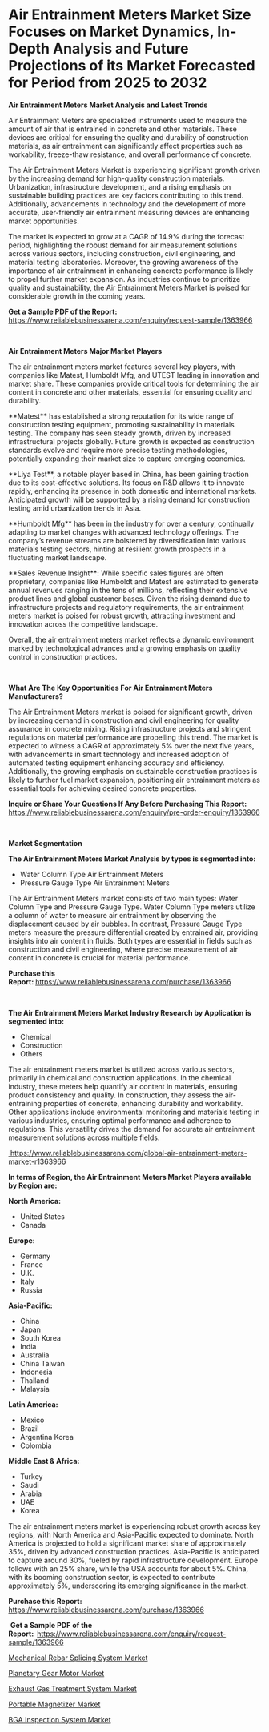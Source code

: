 <p><h1>Air Entrainment Meters Market Size Focuses on Market Dynamics, In-Depth Analysis and Future Projections of its Market Forecasted for Period from 2025 to 2032</h1></p><p><strong>Air Entrainment Meters Market Analysis and Latest Trends</strong></p>
<p><p>Air Entrainment Meters are specialized instruments used to measure the amount of air that is entrained in concrete and other materials. These devices are critical for ensuring the quality and durability of construction materials, as air entrainment can significantly affect properties such as workability, freeze-thaw resistance, and overall performance of concrete.</p><p>The Air Entrainment Meters Market is experiencing significant growth driven by the increasing demand for high-quality construction materials. Urbanization, infrastructure development, and a rising emphasis on sustainable building practices are key factors contributing to this trend. Additionally, advancements in technology and the development of more accurate, user-friendly air entrainment measuring devices are enhancing market opportunities.</p><p>The market is expected to grow at a CAGR of 14.9% during the forecast period, highlighting the robust demand for air measurement solutions across various sectors, including construction, civil engineering, and material testing laboratories. Moreover, the growing awareness of the importance of air entrainment in enhancing concrete performance is likely to propel further market expansion. As industries continue to prioritize quality and sustainability, the Air Entrainment Meters Market is poised for considerable growth in the coming years.</p></p>
<p><strong>Get a Sample PDF of the Report:&nbsp;</strong> <a href="https://www.reliablebusinessarena.com/enquiry/request-sample/1363966?utm_campaign=2039&utm_medium=2&utm_source=Github&utm_content=ia&utm_term=28022025&utm_id=air-entrainment-meters">https://www.reliablebusinessarena.com/enquiry/request-sample/1363966</a></p>
<p>&nbsp;</p>
<p><strong>Air Entrainment Meters Major Market Players</strong></p>
<p><p>The air entrainment meters market features several key players, with companies like Matest, Humboldt Mfg, and UTEST leading in innovation and market share. These companies provide critical tools for determining the air content in concrete and other materials, essential for ensuring quality and durability.</p><p>**Matest** has established a strong reputation for its wide range of construction testing equipment, promoting sustainability in materials testing. The company has seen steady growth, driven by increased infrastructural projects globally. Future growth is expected as construction standards evolve and require more precise testing methodologies, potentially expanding their market size to capture emerging economies.</p><p>**Liya Test**, a notable player based in China, has been gaining traction due to its cost-effective solutions. Its focus on R&D allows it to innovate rapidly, enhancing its presence in both domestic and international markets. Anticipated growth will be supported by a rising demand for construction testing amid urbanization trends in Asia.</p><p>**Humboldt Mfg** has been in the industry for over a century, continually adapting to market changes with advanced technology offerings. The company’s revenue streams are bolstered by diversification into various materials testing sectors, hinting at resilient growth prospects in a fluctuating market landscape.</p><p>**Sales Revenue Insight**: While specific sales figures are often proprietary, companies like Humboldt and Matest are estimated to generate annual revenues ranging in the tens of millions, reflecting their extensive product lines and global customer bases. Given the rising demand due to infrastructure projects and regulatory requirements, the air entrainment meters market is poised for robust growth, attracting investment and innovation across the competitive landscape. </p><p>Overall, the air entrainment meters market reflects a dynamic environment marked by technological advances and a growing emphasis on quality control in construction practices.</p></p>
<p>&nbsp;</p>
<p><strong>What Are The Key Opportunities For Air Entrainment Meters Manufacturers?</strong></p>
<p><p>The Air Entrainment Meters market is poised for significant growth, driven by increasing demand in construction and civil engineering for quality assurance in concrete mixing. Rising infrastructure projects and stringent regulations on material performance are propelling this trend. The market is expected to witness a CAGR of approximately 5% over the next five years, with advancements in smart technology and increased adoption of automated testing equipment enhancing accuracy and efficiency. Additionally, the growing emphasis on sustainable construction practices is likely to further fuel market expansion, positioning air entrainment meters as essential tools for achieving desired concrete properties.</p></p>
<p><strong>Inquire or Share Your Questions If Any Before Purchasing This Report:</strong> <a href="https://www.reliablebusinessarena.com/enquiry/pre-order-enquiry/1363966?utm_campaign=2039&utm_medium=2&utm_source=Github&utm_content=ia&utm_term=28022025&utm_id=air-entrainment-meters">https://www.reliablebusinessarena.com/enquiry/pre-order-enquiry/1363966</a></p>
<p>&nbsp;</p>
<p><strong>Market Segmentation</strong></p>
<p><strong>The Air Entrainment Meters Market Analysis by types is segmented into:</strong></p>
<p><ul><li>Water Column Type Air Entrainment Meters</li><li>Pressure Gauge Type Air Entrainment Meters</li></ul></p>
<p><p>The Air Entrainment Meters market consists of two main types: Water Column Type and Pressure Gauge Type. Water Column Type meters utilize a column of water to measure air entrainment by observing the displacement caused by air bubbles. In contrast, Pressure Gauge Type meters measure the pressure differential created by entrained air, providing insights into air content in fluids. Both types are essential in fields such as construction and civil engineering, where precise measurement of air content in concrete is crucial for material performance.</p></p>
<p><strong>Purchase this Report:&nbsp;</strong><a href="https://www.reliablebusinessarena.com/purchase/1363966?utm_campaign=2039&utm_medium=2&utm_source=Github&utm_content=ia&utm_term=28022025&utm_id=air-entrainment-meters">https://www.reliablebusinessarena.com/purchase/1363966</a></p>
<p>&nbsp;</p>
<p><strong>The Air Entrainment Meters Market Industry Research by Application is segmented into:</strong></p>
<p><ul><li>Chemical</li><li>Construction</li><li>Others</li></ul></p>
<p><p>The air entrainment meters market is utilized across various sectors, primarily in chemical and construction applications. In the chemical industry, these meters help quantify air content in materials, ensuring product consistency and quality. In construction, they assess the air-entraining properties of concrete, enhancing durability and workability. Other applications include environmental monitoring and materials testing in various industries, ensuring optimal performance and adherence to regulations. This versatility drives the demand for accurate air entrainment measurement solutions across multiple fields.</p></p>
<p><a href="https://www.reliablebusinessarena.com/global-air-entrainment-meters-market-r1363966?utm_campaign=2039&utm_medium=2&utm_source=Github&utm_content=ia&utm_term=28022025&utm_id=air-entrainment-meters">&nbsp;https://www.reliablebusinessarena.com/global-air-entrainment-meters-market-r1363966</a></p>
<p><strong>In terms of Region, the Air Entrainment Meters Market Players available by Region are:</strong></p>
<p>
    <p> <strong> North America: </strong>
        <ul>
            <li>United States</li>
            <li>Canada</li>
        </ul>
        </p> 
    <p> <strong> Europe: </strong>
        <ul>
            <li>Germany</li>
            <li>France</li>
            <li>U.K.</li>
            <li>Italy</li>
            <li>Russia</li>
        </ul>
        </p> 
    <p> <strong> Asia-Pacific: </strong>
        <ul>
            <li>China</li>
            <li>Japan</li>
            <li>South Korea</li>
            <li>India</li>
            <li>Australia</li>
            <li>China Taiwan</li>
            <li>Indonesia</li>
            <li>Thailand</li>
            <li>Malaysia</li>
        </ul>
        </p> 
    <p> <strong> Latin America: </strong>
        <ul>
            <li>Mexico</li>
            <li>Brazil</li>
            <li>Argentina Korea</li>
            <li>Colombia</li>
        </ul>
        </p> 
    <p> <strong> Middle East & Africa: </strong>
        <ul>
            <li>Turkey</li>
            <li>Saudi</li>
            <li>Arabia</li>
            <li>UAE</li>
            <li>Korea</li>
        </ul>
    </p>
    </p>
<p><p>The air entrainment meters market is experiencing robust growth across key regions, with North America and Asia-Pacific expected to dominate. North America is projected to hold a significant market share of approximately 35%, driven by advanced construction practices. Asia-Pacific is anticipated to capture around 30%, fueled by rapid infrastructure development. Europe follows with an 25% share, while the USA accounts for about 5%. China, with its booming construction sector, is expected to contribute approximately 5%, underscoring its emerging significance in the market.</p></p>
<p><strong>Purchase this Report: </strong><a href="https://www.reliablebusinessarena.com/purchase/1363966?utm_campaign=2039&utm_medium=2&utm_source=Github&utm_content=ia&utm_term=28022025&utm_id=air-entrainment-meters">https://www.reliablebusinessarena.com/purchase/1363966</a></p>
<p>&nbsp;<strong>Get a Sample PDF of the Report:&nbsp;&nbsp;</strong><a href="https://www.reliablebusinessarena.com/enquiry/request-sample/1363966?utm_campaign=2039&utm_medium=2&utm_source=Github&utm_content=ia&utm_term=28022025&utm_id=air-entrainment-meters">https://www.reliablebusinessarena.com/enquiry/request-sample/1363966</a></p>
<p><strong></strong></p>
<p><p><a href="https://github.com/gakpasulgun/Market-Research-Report-List-1/blob/main/mechanical-rebar-splicing-system-market.md?utm_campaign=2039&utm_medium=2&utm_source=Github&utm_content=ia&utm_term=28022025&utm_id=air-entrainment-meters">Mechanical Rebar Splicing System Market</a></p><p><a href="https://github.com/PeterParrish5/Market-Research-Report-List-7/blob/main/planetary-gear-motor-market.md?utm_campaign=2039&utm_medium=2&utm_source=Github&utm_content=ia&utm_term=28022025&utm_id=air-entrainment-meters">Planetary Gear Motor Market</a></p><p><a href="https://github.com/betargaddevv/Market-Research-Report-List-1/blob/main/exhaust-gas-treatment-system-market.md?utm_campaign=2039&utm_medium=2&utm_source=Github&utm_content=ia&utm_term=28022025&utm_id=air-entrainment-meters">Exhaust Gas Treatment System Market</a></p><p><a href="https://github.com/snelldimkeod/Market-Research-Report-List-1/blob/main/portable-magnetizer-market.md?utm_campaign=2039&utm_medium=2&utm_source=Github&utm_content=ia&utm_term=28022025&utm_id=air-entrainment-meters">Portable Magnetizer Market</a></p><p><a href="https://github.com/shpirttangim48/Market-Research-Report-List-1/blob/main/bga-inspection-system-market.md?utm_campaign=2039&utm_medium=2&utm_source=Github&utm_content=ia&utm_term=28022025&utm_id=air-entrainment-meters">BGA Inspection System Market</a></p></p>